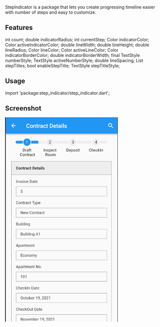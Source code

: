 
StepIndicator is a package that lets you create progressing timeline easier with number of steps and easy to customize.

## Features

int count;
double indicatorRadius;
int currentStep;
Color indicatorColor;
Color activeIndicatorColor;
double lineWidth;
double lineHeight;
double lineRadius;
Color lineColor;
Color activeLineColor;
Color indicatorBorderColor;
double indicatorBorderWidth;
final TextStyle numberStyle;
TextStyle activeNumberStyle;
double lineSpacing;
List<String> stepTitles;
bool enableStepTitle;
TextStyle stepTitleStyle;

## Usage

import 'package:step_indicator/step_indicator.dart';

## Screenshot

![Screenshot](screenshot.png)
